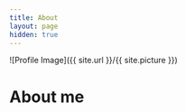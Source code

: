 ```yaml
---
title: About
layout: page
hidden: true
---
```


![Profile Image]({{ site.url }}/{{ site.picture }})

<h1>About me</h1>

<!--

Hi! I am Tarık.
<br>

Thanks for checking out my personal website. I am currently a M.S. in Computer Science student at Technical University of Munich. I graduated from Koç University Computer Engineering and Industrial Engineering programs in June 2018. 
<br>

I am interested in wide range of areas including mobile programming, distributed systems, blockchains, AI. Please shoot me an <a href="mailto:tarikkorkmaz15@gmail.com" target="_top">e-mail</a> or contact me on [LinkedIn][2] if you want to learn more about me, discuss some ideas & opportunities. 


[1]: tarikkorkmaz15@gmail.com
[2]: https://www.linkedin.com/in/tarik-korkmaz/

-->

<!-- skills and projects
 
<h2>Skills</h2> 

<ul class="skill-list">
	<li>HTML - Jade - Haml - Erb</li>
	<li>Responsive (Mobile First)</li>
	<li>CSS (Stylus, Sass, Less)</li>
	<li>Css Frameworks (Bootstrap, Foundation)</li>
	<li>Javascript (Design Patterns, Testes)</li>
	<li>NodeJS</li>
	<li>AngularJS - ReactJS</li>
	<li>Grunt - Gulp - Yeoman</li>
	<li>Git</li>
	<li>PHP</li>
	<li>Python</li>
	<li>MySQL - MongoDB</li>
	<li>Scrum and Kanban</li>
	<li>TDD e Continuous Integration</li>
</ul>

<h2>Projects</h2>

<ul>
	<li><a href="https://github.com/">Lorem Lorem</a></li>
	<li><a href="https://github.com/">Ipsum Dolor</a></li>
	<li><a href="https://github.com/">Dolor Lorem</a></li>
</ul>

-->